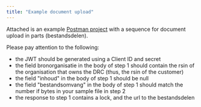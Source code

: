 ```yaml
---
title: "Example document upload"
---
```


Attached is an example [Postman project](./examplepm.json) with a sequence for document upload in parts (bestandsdelen).

Please pay attention to the following:

- the JWT should be generated using a Client ID and secret
- the field bronorganisatie in the body of step 1 should contain the rsin of the organisation that owns the DRC (thus, the rsin of the customer)
- the field "inhoud" in the body of step 1 should be null
- the field "bestandsomvang" in the body of step 1 should match the number if bytes in your sample file in step 2
- the response to step 1 contains a lock, and the url to the bestandsdelen
